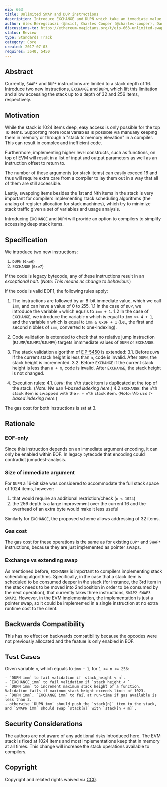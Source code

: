 ```yaml
---
eip: 663
title: Unlimited SWAP and DUP instructions
description: Introduce EXCHANGE and DUPN which take an immediate value for the depth
author: Alex Beregszaszi (@axic), Charles Cooper (@charles-cooper), Danno Ferrin (@shemnon)
discussions-to: https://ethereum-magicians.org/t/eip-663-unlimited-swap-and-dup-instructions/3346
status: Review
type: Standards Track
category: Core
created: 2017-07-03
requires: 3540, 5450
---
```


## Abstract

Currently, `SWAP*` and `DUP*` instructions are limited to a stack depth of 16. Introduce two new instructions, `EXCHANGE` and `DUPN`, which lift this limitation and allow accessing the stack up to a depth of 32 and 256 items, respectively.

## Motivation

While the stack is 1024 items deep, easy access is only possible for the top 16 items. Supporting more local variables is possible via manually keeping them in memory or through a "stack to memory elevation" in a compiler. This can result in complex and inefficient code.

Furthermore, implementing higher level constructs, such as functions, on top of EVM will result in a list of input and output parameters as well as an instruction offset to return to.

The number of these arguments (or stack items) can easily exceed 16 and thus will require extra care from a compiler to lay them out in a way that all of them are still accessible.

Lastly, swapping items besides the 1st and Nth items in the stack is very important for compilers implementing stack scheduling algorithms (the analog of register allocation for stack machines), which try to minimize stack traffic given a set of variables and usage analysis.

Introducing `EXCHANGE` and `DUPN` will provide an option to compilers to simplify accessing deep stack items.

## Specification

We introduce two new instructions:

 1. `DUPN` (`0xe6`)
 2. `EXCHANGE` (`0xe7`)

If the code is legacy bytecode, any of these instructions result in an *exceptional halt*. (*Note: This means no change to behaviour.*)

If the code is valid EOF1, the following rules apply:

 1. The instructions are followed by an 8-bit immediate value, which we call `imm`, and can have a value of 0 to 255.
  1.1 In the case of `DUP`, we introduce the variable `n` which equals to `imm + 1`.
  1.2 In the case of `EXCHANGE`, we introduce the variable `n` which is equal to `imm >> 4 + 1`, and the variable `m` which is equal to `imm & 0x0F + 1` (i.e., the first and second nibbles of `imm`, converted to one-indexing).

 2. Code validation is extended to check that no relative jump instruction (`RJUMP`/`RJUMPI`/`RJUMPV`) targets immmediate values of `DUPN` or `EXCHANGE`.

 3. The stack validation algorithm of [EIP-5450](./eip-5450.md) is extended:
  3.1. Before `DUPN` if the current stack height is less than `n`, code is invalid. After `DUPN`, the stack height is incremented.
  3.2. Before `EXCHANGE` if the current stack height is less than `n + m`, code is invalid. After `EXCHANGE`, the stack height is not changed.

 4. Execution rules:
  4.1. `DUPN`: the `n`'th stack item is duplicated at the top of the stack. (*Note: We use 1-based indexing here.*)
  4.2  `EXCHANGE`: the `n`'th stack item is swapped with the `n + m`'th stack item. (*Note: We use 1-based indexing here.*)

The gas cost for both instructions is set at 3.

## Rationale

### EOF-only

Since this instruction depends on an immediate argument encoding, it can only be enabled within EOF. In legacy bytecode that encoding could contradict jumpdest-analysis.

### Size of immediate argument

For `DUPN` a 16-bit size was considered to accommodate the full stack space of 1024 items, however:

1. that would require an additional restriction/check (`n < 1024`)
2. the 256 depth is a large improvement over the current 16 and the overhead of an extra byte would make it less useful

Similarly for `EXCHANGE`, the proposed scheme allows addressing of 32 items.

### Gas cost

The gas cost for these operations is the same as for existing `DUP*` and `SWAP*` instructions, because they are just implemented as pointer swaps.

### Exchange vs extending swap

As mentioned before, `EXCHANGE` is important to compilers implementing stack scheduling algorithms. Specifically, in the case that a stack item is scheduled to be consumed deeper in the stack (for instance, the 3rd item in the stack needs to be moved into 2nd position in order to be consumed by the next operation), that currently takes three instructions, `SWAP2 SWAP3 SWAP2`. However, in the EVM implementation, the implementation is just a pointer swap, so it could be implemented in a single instruction at no extra runtime cost to the client.

## Backwards Compatibility

This has no effect on backwards compatibility because the opcodes were not previously allocated and the feature is only enabled in EOF.

## Test Cases

Given variable `n`, which equals to `imm + 1`, for `1 <= n <= 256`:

    - `DUPN imm` to fail validation if `stack_height < n`.
    - `EXCHANGE imm` to fail validation if `stack_height < `.
    - `DUPN imm` to increment maximum stack height of a function. Validation fails if maximum stack height exceeds limit of 1023.
    - `DUPN imm`, `EXCHANGE imm` to fail at run-time if gas available is less than 3.
    - otherwise `DUPN imm` should push the `stack[n]` item to the stack, and `SWAPN imm` should swap `stack[n]` with `stack[n + m]`.

## Security Considerations

The authors are not aware of any additional risks introduced here. The EVM stack is fixed at 1024 items and most implementations keep that in memory at all times. This change will increase the stack operations available to compilers.

## Copyright

Copyright and related rights waived via [CC0](../LICENSE.md).
